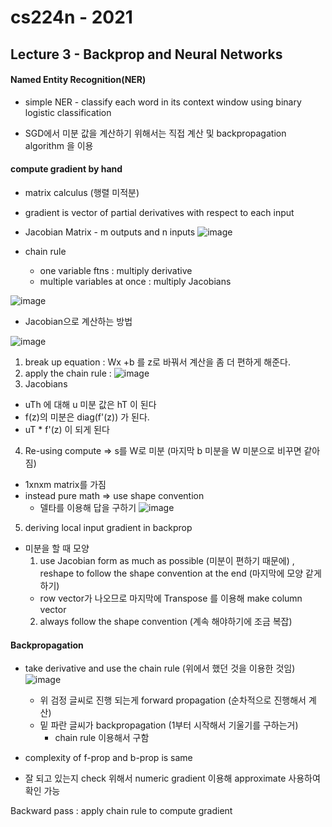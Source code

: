 # cs224n - 2021
## Lecture 3 - Backprop and Neural Networks

#### Named Entity Recognition(NER)
- simple NER - classify each word in its context window using binary logistic classification

- SGD에서 미분 값을 계산하기 위해서는 직접 계산 및 backpropagation algorithm 을 이용

#### compute gradient by hand
- matrix calculus (행렬 미적분)
- gradient is vector of partial derivatives with respect to each input

- Jacobian Matrix - m outputs and n inputs
![image](https://user-images.githubusercontent.com/108413432/209464126-fd824a28-450b-46b1-873f-aedcffabc993.png)

- chain rule
  - one variable ftns : multiply derivative
  - multiple variables at once : multiply Jacobians

![image](https://user-images.githubusercontent.com/108413432/209464221-4a53da3e-a498-400c-b614-88acb0f9f60d.png)
  - Jacobian으로 계산하는 방법

![image](https://user-images.githubusercontent.com/108413432/209464315-9b9e1019-8304-49c3-9cf9-5e08b13e25bb.png)
1. break up equation : Wx +b 를 z로 바꿔서 계산을 좀 더 편하게 해준다.
2. apply the chain rule : ![image](https://user-images.githubusercontent.com/108413432/209464347-8d44b710-0211-4812-8b7d-df39541bb16c.png)
3. Jacobians
  - uTh 에 대해 u 미분 값은 hT 이 된다
  - f(z)의 미분은 diag(f'(z)) 가 된다.
  - uT * f'(z) 이 되게 된다

4. Re-using compute => s를 W로 미분 (마지막 b 미분을 W 미분으로 비꾸면 같아짐)
  - 1xnxm matrix를 가짐
  - instead pure math => use shape convention
    - 델타를 이용해 답을 구하기
![image](https://user-images.githubusercontent.com/108413432/209464525-80d9d141-a45a-4bba-8f9c-6437dcb39175.png)

5. deriving local input gradient in backprop

- 미분을 할 때 모양
  1. use Jacobian form as much as possible (미분이 편하기 때문에) , reshape to follow the shape convention at the end (마지막에 모양 같게 하기)
    - row vector가 나오므로 마지막에 Transpose 를 이용해 make column vector
  2. always follow the shape convention (계속 해야하기에 조금 복잡)


#### Backpropagation
- take derivative and use the chain rule (위에서 했던 것을 이용한 것임)
![image](https://user-images.githubusercontent.com/108413432/209464835-7de4b271-4f32-4f18-948f-d7286d59b15b.png)
  - 위 검정 글씨로 진행 되는게 forward propagation (순차적으로 진행해서 계산)
  - 밑 파란 글씨가 backpropagation (1부터 시작해서 기울기를 구하는거)
    - chain rule 이용해서 구함

- complexity of f-prop and b-prop is same

- 잘 되고 있는지 check 위해서 numeric gradient 이용해 approximate 사용하여 확인 가능

Backward pass : apply chain rule to compute gradient

